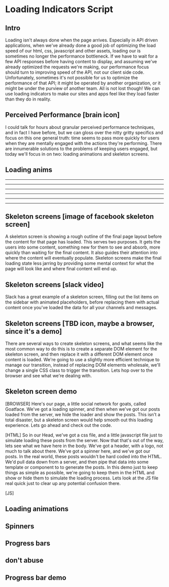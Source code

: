 # Loading Indicators Script

## Intro
Loading isn't always done when the page arrives.  Especially in API driven applications, when we've already done a good job of optimizing the load speed of our html, css, javascript and other assets, loading our is sometimes no longer the performance bottleneck.  If we have to wait for a few API responses before having content to display, and assuming we've already optimized the requests we're making, our performance focus should turn to improving speed of the API, not our client side code.  Unfortunately, sometimes it's not possible for us to optimize the performance of that API; it might be operated by another organization, or it might be under the purview of another team.  All is not lost though!  We can use loading indicators to make our sites and apps feel like they load faster than they do in reality.

## Perceived Performance [brain icon]
I could talk for hours about granular perceived performance techniques, and in fact I have before, but we can gloss over the nitty gritty specifics and focus on this one general truth: time seems to pass more quickly for users when they are mentally engaged with the actions they're performing. There are innumerable solutions to the problems of keeping users engaged, but today we'll focus in on two: loading animations and skeleton screens.

## Loading anims
------------------------------------
------------------------------------
------------------------------------
------------------------------------
------------------------------------
------------------------------------

## Skeleton screens [image of facebook skeleton screen]
A skeleton screen is showing a rough outline of the final page layout before the content for that page has loaded.  This serves two purposes.  It gets the users into some content, something new for them to see and absorb, more quickly than waiting for the final content.  It also guides their attention into where the content will eventually populate.  Skeleton screens make the final loading state less jarring by providing some mental context for what the page will look like and where final content will end up.

## Skeleton screens [slack video]
Slack has a great example of a skeleton screen, filling out the list items on the sidebar with animated placeholders, before replacing them with actual content once you've loaded the data for all your channels and messages.

## Skeleton screens [TBD icon, maybe a browser, since it's a demo]
There are several ways to create skeleton screens, and what seems like the most common way to do this is to create a separate DOM element for the skeleton screen, and then replace it with a different DOM element once content is loaded.  We're going to use a slightly more efficient technique to manage our transition, instead of replacing DOM elements wholesale, we'll change a single CSS class to trigger the transition.  Lets hop over to the browser and see what we're dealing with.

## Skeleton screen demo
[BROWSER]
Here's our page, a little social network for goats, called Goatface.  We've got a loading spinner, and then when we've got our posts loaded from the server, we hide the loader and show the posts.  This isn't a total disaster, but a skeleton screen would help smooth out this loading experience.  Lets go ahead and check out the code.

[HTML]
So in our Head, we've got a css file, and a little javascript file just to simulate loading these posts from the server.  Now that that's out of the way, lets see what we have here in the body.  We've got a header, with a logo, not much to talk about there.  We've got a spinner here, and we've got our posts.  In the real world, these posts wouldn't be hard coded into the HTML.  We'd pull data down from a server, and then pipe that data into some template or component to to generate the posts.  In this demo just to keep things as simple as possible, we're going to keep them in the HTML and show or hide them to simulate the loading process.  Lets look at the JS file real quick just to clear up any potential confusion there.

[JS]

## Loading animations
## Spinners
## Progress bars

## don't abuse

## Progress bar demo